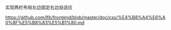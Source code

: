 实现两栏布局左边固定右边自适应

https://github.com/lfb/frontend/blob/master/doc/css/%E4%B8%A4%E6%A0%8F%E5%B8%83%E5%B1%80.md